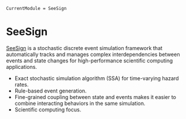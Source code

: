 ```@meta
CurrentModule = SeeSign
```

# SeeSign

[SeeSign](https://github.com/adolgert/SeeSign.jl) is a stochastic discrete event simulation framework that automatically tracks and manages complex interdependencies between events and state changes for high-performance scientific computing applications.

 * Exact stochastic simulation algorithm (SSA) for time-varying hazard rates.
 * Rule-based event generation.
 * Fine-grained coupling between state and events makes it easier to combine interacting behaviors in the same simulation.
 * Scientific computing focus.
